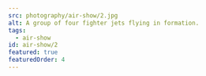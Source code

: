 ```yaml
---
src: photography/air-show/2.jpg
alt: A group of four fighter jets flying in formation.
tags: 
  - air-show
id: air-show/2
featured: true
featuredOrder: 4
---
```

